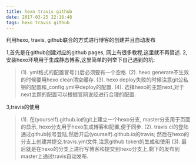 ```yaml
---
title: hexo travis github
date: 2017-03-25 22:16:48
tags: hexo travis github
---
```


利用hexo, travis, github联合的方式进行博客的创建并且自动发布

1,首先是在github创建对应的github pages, 网上有很多教程,这里就不再赘述.
2,安装hexo环境用于生成静态博客,这里简单的列举下自己遇到的坑:
> (1). yml格式的配置冒号(:)后必须要有一个空格.
> (2). hexo generate不生效的时候要用hexo clean清空缓存.
> (3). hexo deploy失败的时候注意git公私钥的配置和_config.yml中deploy的配置.
> (4). 选择hexo的主题next,对于next主题的配置可以根据官网说经进行合理的配置.

3,travis的使用
> (1). 在(yourself).github.io的git上建立一个hexo分支,
       master分支用于页面的显示,
       hexo分支用于hexo生成博客和配置,便于同步.
> (2). travis ci的登陆通过github帐号登陆,然后开启(yourself).github.io的travis;
       然后在hexo的分支上创建并提交.travis.yml文件,注意github token的生成和使用
> (3). 最后就是在hexo的分支上进行写博客和提交到hexo分支上,剩下的发布到master上通过travis自动发布.

<!--more-->
